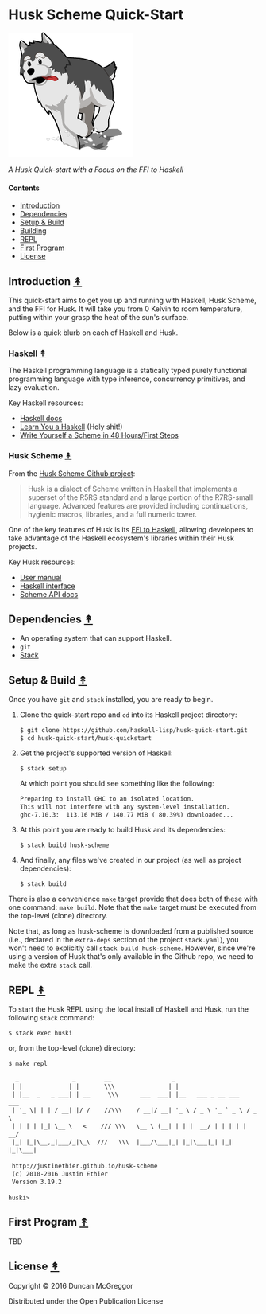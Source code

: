 # Husk Scheme Quick-Start

[![huski logo][huski-logo]][huski-logo-large]


*A Husk Quick-start with a Focus on the FFI to Haskell*


#### Contents

* [Introduction](#introduction-)
* [Dependencies](#dependencies-)
* [Setup & Build](#setup--build-)
* [Building](#building-)
* [REPL](#repl-)
* [First Program](#first-program-)
* [License](#license-)


## Introduction [&#x219F;](#contents)

This quick-start aims to get you up and running with Haskell, Husk Scheme, and
the FFI for Husk. It will take you from 0 Kelvin to room temperature, putting
within your grasp the heat of the sun's surface.

Below is a quick blurb on each of Haskell and Husk.


### Haskell [&#x219F;](#contents)

The Haskell programming language is a statically typed purely functional
programming language with type inference, concurrency primitives, and lazy
evaluation.

Key Haskell resources:

* [Haskell docs](https://www.haskell.org/documentation)
* [Learn You a Haskell](http://learnyouahaskell.com/) (Holy shit!)
* [Write Yourself a Scheme in 48 Hours/First Steps](https://en.wikibooks.org/wiki/Write_Yourself_a_Scheme_in_48_Hours/First_Steps)


### Husk Scheme [&#x219F;](#contents)

From the [Husk Scheme Github project](https://github.com/justinethier/husk-scheme):

> Husk is a dialect of Scheme written in Haskell that implements a superset of
> the R5RS standard and a large portion of the R7RS-small language. Advanced
> features are provided including continuations, hygienic macros, libraries,
> and a full numeric tower.

One of the key features of Husk is its
[FFI to Haskell](http://justinethier.github.io/husk-scheme/manual/ffi.html), allowing
developers to take advantage of the Haskell ecosystem's libraries within their
Husk projects.

Key Husk resources:

* [User manual](http://justinethier.github.io/husk-scheme/manual/index.html)
* [Haskell interface](http://justinethier.github.io/husk-scheme/manual/haskell-interface.html)
* [Scheme API docs](http://justinethier.github.io/husk-scheme/manual/node106.html)


## Dependencies [&#x219F;](#contents)

* An operating system that can support Haskell.
* ``git``
* [Stack](http://docs.haskellstack.org/en/stable/install_and_upgrade/#os-x)

## Setup & Build [&#x219F;](#contents)

Once you have ``git`` and ``stack`` installed, you are ready to begin.

1. Clone the quick-start repo and ``cd`` into its Haskell project directory:

    ```
    $ git clone https://github.com/haskell-lisp/husk-quick-start.git
    $ cd husk-quick-start/husk-quickstart
    ```

1. Get the project's supported version of Haskell:

    ```
    $ stack setup
    ```

    At which point you should see something like the following:

    ```
    Preparing to install GHC to an isolated location.
    This will not interfere with any system-level installation.
    ghc-7.10.3:  113.16 MiB / 140.77 MiB ( 80.39%) downloaded...
    ```

1. At this point you are ready to build Husk and its dependencies:

    ```
    $ stack build husk-scheme
    ```

1. And finally, any files we've created in our project (as well as project
   dependencies):

    ```
    $ stack build
    ```

There is also a convenience ``make`` target provide that does both of these
with one command: ``make build``. Note that the ``make`` target must be
executed from the top-level (clone) directory.

Note that, as long as husk-scheme is downloaded from a published source (i.e.,
declared in the ``extra-deps`` section of the project ``stack.yaml``), you
won't need to explicitly call ``stack build husk-scheme``. However, since we're
using a version of Husk that's only available in the Github repo, we need to
make the extra ``stack`` call.


## REPL [&#x219F;](#contents)

To start the Husk REPL using the local install of Haskell and Husk, run the
following ``stack`` command:

```
$ stack exec huski
```

or, from the top-level (clone) directory:

```
$ make repl
```

```
  _               _        __                 _
 | |             | |       \\\               | |
 | |__  _   _ ___| | __     \\\      ___  ___| |__   ___ _ __ ___   ___
 | '_ \| | | / __| |/ /    //\\\    / __|/ __| '_ \ / _ \ '_ ` _ \ / _ \
 | | | | |_| \__ \   <    /// \\\   \__ \ (__| | | |  __/ | | | | |  __/
 |_| |_|\__,_|___/_|\_\  ///   \\\  |___/\___|_| |_|\___|_| |_| |_|\___|

 http://justinethier.github.io/husk-scheme
 (c) 2010-2016 Justin Ethier
 Version 3.19.2

huski>
```


## First Program [&#x219F;](#contents)

TBD


## License [&#x219F;](#contents)

Copyright © 2016 Duncan McGreggor

Distributed under the Open Publication License


<!-- Named page links below: /-->

[huski-logo]: resources/images/huski-logo-250x.png
[huski-logo-large]: resources/images/huski-logo-1000x.png
